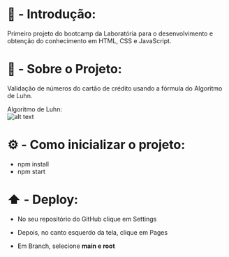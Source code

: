 # 🚀 - Introdução:
Primeiro projeto do bootcamp da Laboratória para o desenvolvimento e obtenção do conhecimento em HTML, CSS e JavaScript.

# 📖 - Sobre o Projeto:
Validação de números do cartão de crédito usando a fórmula do Algoritmo de Luhn.<br/>

Algoritmo de Luhn:<br/>
![alt text](https://www.101computing.net/wp/wp-content/uploads/Luhn-Algorithm.png)

# ⚙️ - Como inicializar o projeto:

* npm install
* npm start

# ⬆️ - Deploy:
 
 * No seu repositório do GitHub clique em Settings
 
 * Depois, no canto esquerdo da tela, clique em Pages

 * Em Branch, selecione <b>main<b> e <b>root<b>

